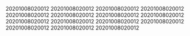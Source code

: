 20201008020012
20201008020012
20201008020012
20201008020012
20201008020012
20201008020012
20201008020012
20201008020012
20201008020012
20201008020012
20201008020012
20201008020012
20201008020012
20201008020012
20201008020012
